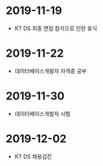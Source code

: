 # 2019-11-19
- KT DS 최종 면접 참석으로 인한 휴식
# 2019-11-22
- 데이터베이스개발자 자격증 공부
# 2019-11-30
- 데이터베이스개발자 시험
# 2019-12-02
- KT DS 채용검진
